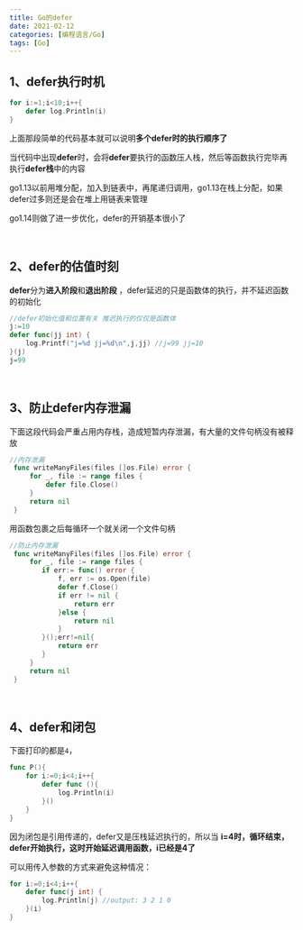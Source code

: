 ```yaml
---
title: Go的defer
date: 2021-02-12
categories: [编程语言/Go]
tags: [Go]
---
```


## 1、defer执行时机

```go
for i:=1;i<10;i++{
    defer log.Println(i)
}
```

上面那段简单的代码基本就可以说明**多个defer时的执行顺序了**

当代码中出现**defer**时，会将**defer**要执行的函数压人栈，然后等函数执行完毕再执行**defer栈**中的内容

go1.13以前用堆分配，加入到链表中，再尾递归调用，go1.13在栈上分配，如果defer过多则还是会在堆上用链表来管理

go1.14则做了进一步优化，defer的开销基本很小了

​    

## 2、defer的估值时刻

**defer**分为**进入阶段**和**退出阶段** ，defer延迟的只是函数体的执行，并不延迟函数的初始化

```go
//defer初始化值和位置有关 推迟执行的仅仅是函数体
j:=10
defer func(jj int) {
    log.Printf("j=%d jj=%d\n",j,jj) //j=99 jj=10
}(j)
j=99
```

​    

## 3、防止defer内存泄漏

下面这段代码会严重占用内存栈，造成短暂内存泄漏，有大量的文件句柄没有被释放

```go
//内存泄漏
 func writeManyFiles(files []os.File) error {
	 for _, file := range files {
         defer file.Close()
	 }
	 return nil
 }
```

用函数包裹之后每循环一个就关闭一个文件句柄

```go
//防止内存泄漏
 func writeManyFiles(files []os.File) error {
	 for _, file := range files {
	 	if err:= func() error {
			f, err := os.Open(file)
			defer f.Close()
			if err != nil {
				return err
			}else {
				return nil
			}
		}();err!=nil{
			return err
		}
	 }
	 return nil
 }
```

​    

## 4、defer和闭包

下面打印的都是`4`，

```go
func P(){
	for i:=0;i<4;i++{
		defer func (){
			log.Println(i)
		}()
	}
}
```

因为闭包是引用传递的，defer又是压栈延迟执行的，所以当  **i=4时，循环结束，defer开始执行，这时开始延迟调用函数，i已经是4了**

可以用传入参数的方式来避免这种情况：

```go
for i:=0;i<4;i++{
    defer func(j int) {
        log.Println(j) //output: 3 2 1 0
    }(i)
}
```